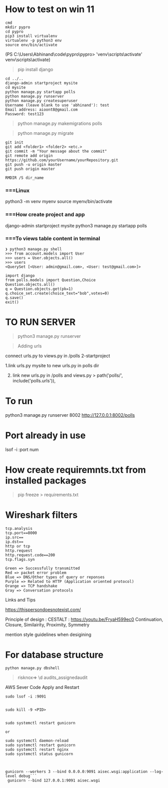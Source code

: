 # How to test on win 11
```
cmd
mkdir pypro
cd pypro
pip3 install virtualenv
virtualenv -p python3 env
source env/bin/activate
```

(PS C:\Users\Abhinand\code\pypro\pypro> 'venv\scripts\activate'
venv\scripts\activate)

> pip install django

```
cd ../..
django-admin startproject mysite
cd mysite
python manage.py startapp polls
python manage.py runserver
python manage.py createsuperuser
Username (leave blank to use 'abhinand'): test
Email address: aioont8@gmail.com
Password: test123
```

> python manage.py makemigrations polls

> python manage.py migrate



```
git init
git add <folder1> <folder2> <etc.>
git commit -m "Your message about the commit"
git remote add origin https://github.com/yourUsername/yourRepository.git
git push -u origin master
git push origin master  

RMDIR /S dir_name
```


### ===Linux
python3 -m venv myenv
source myenv/bin/activate

### ===How create project and app

django-admin startproject mysite
python3 manage.py startapp polls

### ===To views table content in terminal
```
❯ python3 manage.py shell
>>> from account.models import User
>>> users = User.objects.all()
>>> users
<QuerySet [<User: admin@gmail.com>, <User: test@gmail.com>]>
```

```
import django
from polls.models import Question,Choice
Question.objects.all()
q = Question.objects.get(pk=1)
q.choice_set.create(choice_text="bob",votes=0)
q.save()
exit()
```

# TO RUN SERVER
> python3 manage.py runserver    

> Adding urls

connect urls.py to views.py in /polls 2-startproject 

1.link urls.py mysite to new urls.py in polls dir

2. link new urls.py in /polls and views.py    >   path('polls/', include('polls.urls')),

# To run
python3 manage.py runserver 8002
http://127.0.0.1:8002/polls

# Port already in use

lsof -i :port num

# How create requiremnts.txt from installed packages

> pip freeze > requirements.txt



# Wireshark filters
```
tcp.analysis
tcp.port==8000
ip.src==
ip.dst==
http or tcp
http.request
http.request.code==200
tcp.flags.syn

Green => Successfully transmitted
Red => packet error problem
Blue => DNS/Other types of query or reponses
Purple => Related to HTTP (Application oriented protocol)
Orange => TCP handshake 
Gray => Conversation protocols 
```


Links and Tips 

https://thispersondoesnotexist.com/

Principle of design : CESTALT : https://youtu.be/FryaH599ec0
Continuation, Closure, Similairity, Proximity, Symmetry 

mention style guidelines when desigining


# For database structure 
`python manage.py dbshell`

> risknox=> \d audits_assignedaudit


AWS Sever Code Apply and Restart

```sudo lsof -i :9091
sudo lsof -i :9091


sudo kill -9 <PID>


sudo systemctl restart gunicorn

or 

sudo systemctl daemon-reload
sudo systemctl restart gunicorn
sudo systemctl restart nginx
sudo systemctl status gunicorn



gunicorn --workers 3 --bind 0.0.0.0:9091 aisec.wsgi:application --log-level debug```
 gunicorn --bind 127.0.0.1:9091 aisec.wsgi
